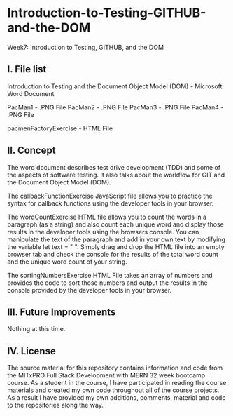 # Introduction-to-Testing-GITHUB-and-the-DOM
Week7: Introduction to Testing, GITHUB, and the DOM

I. File list
------------
Introduction to Testing and the Document Object Model (DOM) - Microsoft Word Document

PacMan1 - .PNG File
PacMan2 - .PNG File
PacMan3 - .PNG File
PacMan4 - .PNG File

pacmenFactoryExercise - HTML File


II. Concept
----------
The word document describes test drive development (TDD) and some of the aspects of software testing. It also talks about the workflow for GIT and the Document Object Model (DOM).

The callbackFunctionExercise JavaScript file allows you to practice the syntax for callback functions using the developer tools in your browser.

The wordCountExercise HTML file allows you to count the words in a paragraph (as a string) and also count each unique word and display those results in the developer tools using the browsers console. You can manipulate the text of the paragraph and add in your own text by modifying the variable let text = " ".  Simply drag and drop the HTML file into an empty browser tab and check the console for the results of the total word count and the unique word count of your string.

The sortingNumbersExercise HTML File takes an array of numbers and provides the code to sort those numbers and output the results in the console provided by the developer tools in your browser.


III. Future Improvements
----------
Nothing at this time.

IV.  License
----------
The source material for this repository contains information and code from the MITxPRO Full Stack Development with MERN 32 week bootcamp course.
As a student in the course, I have participated in reading the course materials and created my own code throughout all of the course projects. As a result I have provided my own additions, comments, material and code to the repositories along the way.
